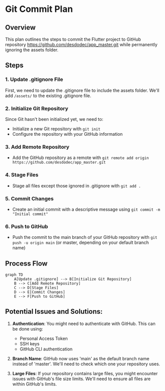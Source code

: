 # Git Commit Plan

## Overview
This plan outlines the steps to commit the Flutter project to GitHub repository https://github.com/desdodec/app_master.git while permanently ignoring the assets folder.

## Steps

### 1. Update .gitignore File
First, we need to update the .gitignore file to include the assets folder. We'll add `/assets/` to the existing .gitignore file.

### 2. Initialize Git Repository
Since Git hasn't been initialized yet, we need to:
- Initialize a new Git repository with `git init`
- Configure the repository with your GitHub information

### 3. Add Remote Repository
- Add the GitHub repository as a remote with `git remote add origin https://github.com/desdodec/app_master.git`

### 4. Stage Files
- Stage all files except those ignored in .gitignore with `git add .`

### 5. Commit Changes
- Create an initial commit with a descriptive message using `git commit -m "Initial commit"`

### 6. Push to GitHub
- Push the commit to the main branch of your GitHub repository with `git push -u origin main` (or master, depending on your default branch name)

## Process Flow

```mermaid
graph TD
    A[Update .gitignore] --> B[Initialize Git Repository]
    B --> C[Add Remote Repository]
    C --> D[Stage Files]
    D --> E[Commit Changes]
    E --> F[Push to GitHub]
```

## Potential Issues and Solutions:
1. **Authentication**: You might need to authenticate with GitHub. This can be done using:
   - Personal Access Token
   - SSH keys
   - GitHub CLI authentication

2. **Branch Name**: GitHub now uses 'main' as the default branch name instead of 'master'. We'll need to check which one your repository uses.

3. **Large Files**: If your repository contains large files, you might encounter issues with GitHub's file size limits. We'll need to ensure all files are within GitHub's limits.